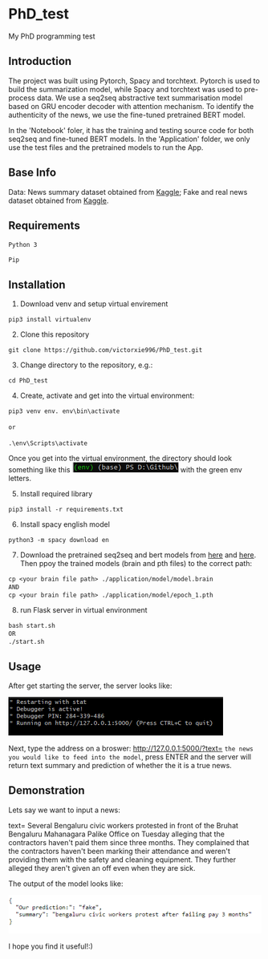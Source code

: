 PhD_test
====
My PhD programming test

Introduction
-------
The project was built using Pytorch, Spacy and torchtext. Pytorch is used to build the summarization model, while Spacy and torchtext was used to pre-process data. We use a seq2seq abstractive text summarisation model based on GRU encoder decoder with attention mechanism. To identify the authenticity of the news, we use the fine-tuned pretrained BERT model.

In the 'Notebook' foler, it has the training and testing source code for both seq2seq and fine-tuned BERT models. In the 'Application' folder, we only use the test files and the pretrained models to run the App.

Base Info
-------
Data: News summary dataset obtained from [Kaggle](https://www.kaggle.com/sunnysai12345/news-summary?select=news_summary_more.csv); Fake and real news dataset obtained from [Kaggle](https://www.kaggle.com/clmentbisaillon/fake-and-real-news-dataset).


Requirements
-------
```
Python 3
```

```
Pip
```


Installation
-------
1. Download venv and setup virtual envirement
```
pip3 install virtualenv
```
2. Clone this repository
```
git clone https://github.com/victorxie996/PhD_test.git
```
3.  Change directory to the repository, e.g.:
```
cd PhD_test
```
4. Create, activate and get into the virtual environment:
```
pip3 venv env. env\bin\activate

or 

.\env\Scripts\activate
```
Once you get into the virtual environment, the directory should look something like this ![image](https://github.com/victorxie996/PhD_test/blob/main/demo/env.png) with the green env letters.


5. Install required library
```
pip3 install -r requirements.txt
```
6. Install spacy english model
```
python3 -m spacy download en
```
7. Download the pretrained seq2seq and bert models from [here](https://drive.google.com/file/d/1mw0VENGVosXo0yct7KRXxq6LPNPVJDNT/view?usp=sharing) and [here](https://drive.google.com/file/d/1M5Go5VM-fsXpvYfPxMH1vvnphVa4hHBu/view?usp=sharing). Then ppoy the trained models (brain and pth files) to the correct path:
```
cp <your brain file path> ./application/model/model.brain 
AND
cp <your brain file path> ./application/model/epoch_1.pth 
```
8. run Flask server in virtual environment
```
bash start.sh
OR
./start.sh
```

Usage
-------
After get starting the server, the server looks like: 

![image](https://github.com/victorxie996/PhD_test/blob/main/demo/bug_img.png)

Next, type the address on a broswer: http://127.0.0.1:5000/?text= ```the news you would like to feed into the model```, press ENTER and the server will return text summary and prediction of whether the it is a true news.

Demonstration
-------
Lets say we want to input a news:

text= Several Bengaluru civic workers protested in front of the Bruhat Bengaluru Mahanagara Palike Office on Tuesday alleging that the contractors haven't paid them since three months. They complained that the contractors haven't been marking their attendance and weren't providing them with the safety and cleaning equipment. They further alleged they aren't given an off even when they are sick.


The output of the model looks like: 

![image](https://github.com/victorxie996/PhD_test/blob/main/demo/result_1.png)

I hope you find it useful!:)
